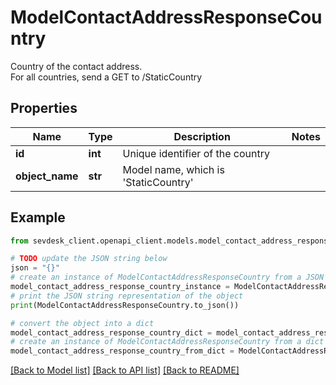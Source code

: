 # ModelContactAddressResponseCountry

Country of the contact address.<br>      For all countries, send a GET to /StaticCountry

## Properties

Name | Type | Description | Notes
------------ | ------------- | ------------- | -------------
**id** | **int** | Unique identifier of the country | 
**object_name** | **str** | Model name, which is &#39;StaticCountry&#39; | 

## Example

```python
from sevdesk_client.openapi_client.models.model_contact_address_response_country import ModelContactAddressResponseCountry

# TODO update the JSON string below
json = "{}"
# create an instance of ModelContactAddressResponseCountry from a JSON string
model_contact_address_response_country_instance = ModelContactAddressResponseCountry.from_json(json)
# print the JSON string representation of the object
print(ModelContactAddressResponseCountry.to_json())

# convert the object into a dict
model_contact_address_response_country_dict = model_contact_address_response_country_instance.to_dict()
# create an instance of ModelContactAddressResponseCountry from a dict
model_contact_address_response_country_from_dict = ModelContactAddressResponseCountry.from_dict(model_contact_address_response_country_dict)
```
[[Back to Model list]](../README.md#documentation-for-models) [[Back to API list]](../README.md#documentation-for-api-endpoints) [[Back to README]](../README.md)


